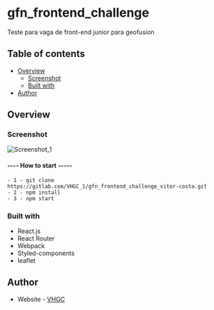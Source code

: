 # gfn_frontend_challenge

Teste para vaga de front-end junior para geofusion

## Table of contents

- [Overview](#overview)
  - [Screenshot](#screenshot)
  - [Built with](#built-with)
- [Author](#author)

## Overview

### Screenshot

![Screenshot_1](https://user-images.githubusercontent.com/54951281/159583621-7aa4141c-9520-4b01-b0ab-8016e692a6e0.png)

#### ---- How to start -----
    
    - 1 - git clone https://gitlab.com/VHGC_1/gfn_frontend_challenge_vitor-costa.git
    - 2 - npm install
    - 3 - npm start

### Built with

- React.js
- React Router
- Webpack
- Styled-components
- leaflet

## Author

- Website - [VHGC](https://vhgc.netlify.app/)



